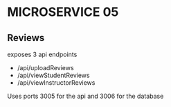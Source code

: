 # MICROSERVICE 05

## Reviews

exposes 3 api endpoints
- /api/uploadReviews
- /api/viewStudentReviews
- /api/viewInstructorReviews

Uses ports 3005 for the api and 3006 for the database

